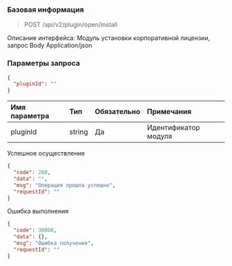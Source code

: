 ### Базовая информация

> POST /api/v2/plugin/open/install

Описание интерфейса: Модуль установки корпоративной лицензии, запрос Body Application/json

### Параметры запроса

```json
{
  "pluginId": ""
}
```

|Имя параметра|Тип|Обязательно|Примечания|
|:----| :-- | :-- | :--- |
| pluginId | string | Да | Идентификатор модуля |

Успешное осуществление

```json
{
  "code": 200,
  "data": "",
  "msg": "Операция прошла успешно",
  "requestId": ""
}
```

Ошибка выполнения

```json
{
  "code": 30008,
  "data": {},
  "msg": "Ошибка получения",
  "requestId": ""
}
```

